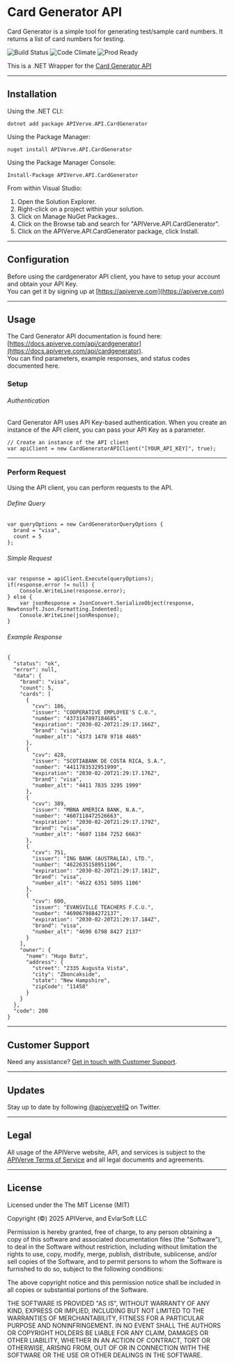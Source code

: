 Card Generator API
============

Card Generator is a simple tool for generating test/sample card numbers. It returns a list of card numbers for testing.

![Build Status](https://img.shields.io/badge/build-passing-green)
![Code Climate](https://img.shields.io/badge/maintainability-B-purple)
![Prod Ready](https://img.shields.io/badge/production-ready-blue)

This is a .NET Wrapper for the [Card Generator API](https://apiverve.com/marketplace/api/cardgenerator)

---

## Installation

Using the .NET CLI:
```
dotnet add package APIVerve.API.CardGenerator
```

Using the Package Manager:
```
nuget install APIVerve.API.CardGenerator
```

Using the Package Manager Console:
```
Install-Package APIVerve.API.CardGenerator
```

From within Visual Studio:

1. Open the Solution Explorer.
2. Right-click on a project within your solution.
3. Click on Manage NuGet Packages..
4. Click on the Browse tab and search for "APIVerve.API.CardGenerator".
5. Click on the APIVerve.API.CardGenerator package, click Install.


---

## Configuration

Before using the cardgenerator API client, you have to setup your account and obtain your API Key.  
You can get it by signing up at [https://apiverve.com](https://apiverve.com)

---

## Usage

The Card Generator API documentation is found here: [https://docs.apiverve.com/api/cardgenerator](https://docs.apiverve.com/api/cardgenerator).  
You can find parameters, example responses, and status codes documented here.

### Setup

###### Authentication
Card Generator API uses API Key-based authentication. When you create an instance of the API client, you can pass your API Key as a parameter.

```
// Create an instance of the API client
var apiClient = new CardGeneratorAPIClient("[YOUR_API_KEY]", true);
```

---


### Perform Request
Using the API client, you can perform requests to the API.

###### Define Query

```
var queryOptions = new CardGeneratorQueryOptions {
  brand = "visa",
  count = 5
};
```

###### Simple Request

```
var response = apiClient.Execute(queryOptions);
if(response.error != null) {
	Console.WriteLine(response.error);
} else {
    var jsonResponse = JsonConvert.SerializeObject(response, Newtonsoft.Json.Formatting.Indented);
    Console.WriteLine(jsonResponse);
}
```

###### Example Response

```
{
  "status": "ok",
  "error": null,
  "data": {
    "brand": "visa",
    "count": 5,
    "cards": [
      {
        "cvv": 186,
        "issuer": "COOPERATIVE EMPLOYEE'S C.U.",
        "number": "4373147897184685",
        "expiration": "2030-02-20T21:29:17.166Z",
        "brand": "visa",
        "number_alt": "4373 1478 9718 4685"
      },
      {
        "cvv": 428,
        "issuer": "SCOTIABANK DE COSTA RICA, S.A.",
        "number": "4411783532951999",
        "expiration": "2030-02-20T21:29:17.176Z",
        "brand": "visa",
        "number_alt": "4411 7835 3295 1999"
      },
      {
        "cvv": 389,
        "issuer": "MBNA AMERICA BANK, N.A.",
        "number": "4607118472526663",
        "expiration": "2030-02-20T21:29:17.179Z",
        "brand": "visa",
        "number_alt": "4607 1184 7252 6663"
      },
      {
        "cvv": 751,
        "issuer": "ING BANK (AUSTRALIA), LTD.",
        "number": "4622635158951106",
        "expiration": "2030-02-20T21:29:17.181Z",
        "brand": "visa",
        "number_alt": "4622 6351 5895 1106"
      },
      {
        "cvv": 600,
        "issuer": "EVANSVILLE TEACHERS F.C.U.",
        "number": "4690679884272137",
        "expiration": "2030-02-20T21:29:17.184Z",
        "brand": "visa",
        "number_alt": "4690 6798 8427 2137"
      }
    ],
    "owner": {
      "name": "Hugo Batz",
      "address": {
        "street": "2335 Augusta Vista",
        "city": "Zboncakside",
        "state": "New Hampshire",
        "zipCode": "11458"
      }
    }
  },
  "code": 200
}
```

---

## Customer Support

Need any assistance? [Get in touch with Customer Support](https://apiverve.com/contact).

---

## Updates
Stay up to date by following [@apiverveHQ](https://twitter.com/apiverveHQ) on Twitter.

---

## Legal

All usage of the APIVerve website, API, and services is subject to the [APIVerve Terms of Service](https://apiverve.com/terms) and all legal documents and agreements.

---

## License
Licensed under the The MIT License (MIT)

Copyright (&copy;) 2025 APIVerve, and EvlarSoft LLC

Permission is hereby granted, free of charge, to any person obtaining a copy of this software and associated documentation files (the "Software"), to deal in the Software without restriction, including without limitation the rights to use, copy, modify, merge, publish, distribute, sublicense, and/or sell copies of the Software, and to permit persons to whom the Software is furnished to do so, subject to the following conditions:

The above copyright notice and this permission notice shall be included in all copies or substantial portions of the Software.

THE SOFTWARE IS PROVIDED "AS IS", WITHOUT WARRANTY OF ANY KIND, EXPRESS OR IMPLIED, INCLUDING BUT NOT LIMITED TO THE WARRANTIES OF MERCHANTABILITY, FITNESS FOR A PARTICULAR PURPOSE AND NONINFRINGEMENT. IN NO EVENT SHALL THE AUTHORS OR COPYRIGHT HOLDERS BE LIABLE FOR ANY CLAIM, DAMAGES OR OTHER LIABILITY, WHETHER IN AN ACTION OF CONTRACT, TORT OR OTHERWISE, ARISING FROM, OUT OF OR IN CONNECTION WITH THE SOFTWARE OR THE USE OR OTHER DEALINGS IN THE SOFTWARE.